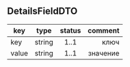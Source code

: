 ## DetailsFieldDTO

key | type | status | comment
--- | ---- | :----: | ---:
key | string | 1..1 | ключ
value | string | 1..1 | значение